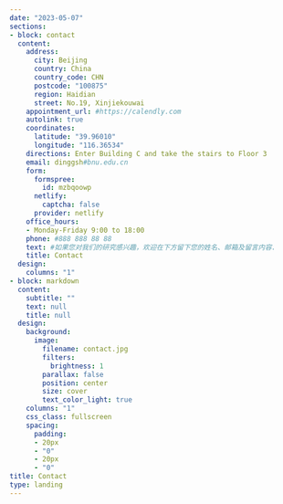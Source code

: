 ```yaml
---
date: "2023-05-07"
sections:
- block: contact
  content:
    address:
      city: Beijing
      country: China
      country_code: CHN
      postcode: "100875"
      region: Haidian
      street: No.19, Xinjiekouwai
    appointment_url: #https://calendly.com
    autolink: true
    coordinates:
      latitude: "39.96010"
      longitude: "116.36534"
    directions: Enter Building C and take the stairs to Floor 3
    email: dinggsh#bnu.edu.cn
    form:
      formspree:
        id: mzbqoowp
      netlify:
        captcha: false
      provider: netlify
    office_hours:
    - Monday-Friday 9:00 to 18:00
    phone: #888 888 88 88
    text: #如果您对我们的研究感兴趣，欢迎在下方留下您的姓名、邮箱及留言内容.
    title: Contact
  design:
    columns: "1"
- block: markdown
  content:
    subtitle: ""
    text: null
    title: null
  design:
    background:
      image:
        filename: contact.jpg
        filters:
          brightness: 1
        parallax: false
        position: center
        size: cover
        text_color_light: true
    columns: "1"
    css_class: fullscreen
    spacing:
      padding:
      - 20px
      - "0"
      - 20px
      - "0"
title: Contact
type: landing
---
```

